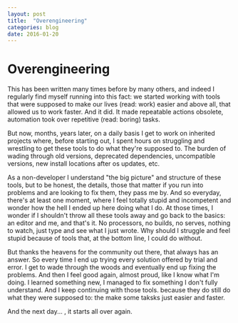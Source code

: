 ```yaml
---
layout: post
title:  "Overengineering"
categories: blog
date: 2016-01-20
---
```


# Overengineering

This has been written many times before by many others, and indeed I regularly find myself running into this fact: we started working with tools that were supposed to make our lives (read: work) easier and above all, that allowed us to work faster. And it did. It made repeatable actions obsolete, automation took over repetitive (read: boring) tasks.

But now, months, years later, on a daily basis I get to work on inherited projects where, before starting out, I spent hours on struggling and wrestling to get these tools to do what they're supposed to. The burden of wading through old versions, deprecated dependencies, uncompatible versions, new install locations after os updates, etc.

As a non-developer I understand "the big picture" and structure of these tools, but to be honest, the details, those that matter if you run into problems and are looking to fix them, they pass me by. And so everyday, there's at least one moment, where I feel totally stupid and incompetent and wonder how the hell I ended up here doing what I do.
At those times, I wonder if I shouldn't throw all these tools away and go back to the basics: an editor and me, and that's it. No processors, no builds, no serves, nothing to watch, just type and see what I just wrote. Why should I struggle and feel stupid because of tools that, at the bottom line, I could do without. 

But thanks the heavens for the community out there, that always has an answer. So every time I end up trying every solution offered by trial and error. I get to wade through the woods and eventually end up fixing the problems. And then I feel good again, almost proud, like I know what I'm doing. I learned something new, I managed to fix something I don't fully understand. And I keep continuing with those tools. because they do still do what they were supposed to: the make some taksks just easier and faster.

And the next day... , it starts all over again.
